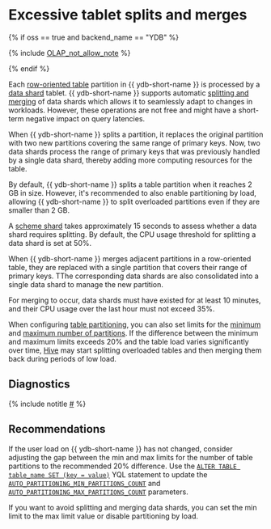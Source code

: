 # Excessive tablet splits and merges

{% if oss == true and backend_name == "YDB" %}

{% include [OLAP_not_allow_note](../../../_includes/not_allow_for_olap_note.md) %}

{% endif %}

Each [row-oriented table](../../../concepts/datamodel/table.md#row-oriented-tables) partition in {{ ydb-short-name }} is processed by a [data shard](../../../concepts/glossary.md#data-shard) tablet. {{ ydb-short-name }} supports automatic [splitting and merging](../../../concepts/datamodel/table.md#partitioning) of data shards which allows it to seamlessly adapt to changes in workloads. However, these operations are not free and might have a short-term negative impact on query latencies.

When {{ ydb-short-name }} splits a partition, it replaces the original partition with two new partitions covering the same range of primary keys. Now, two data shards process the range of primary keys that was previously handled by a single data shard, thereby adding more computing resources for the table.

By default, {{ ydb-short-name }} splits a table partition when it reaches 2 GB in size. However, it's recommended to also enable partitioning by load, allowing {{ ydb-short-name }} to split overloaded partitions even if they are smaller than 2 GB.

A [scheme shard](../../../concepts/glossary.md#scheme-shard) takes approximately 15 seconds to assess whether a data shard requires splitting. By default, the CPU usage threshold for splitting a data shard is set at 50%.

When {{ ydb-short-name }} merges adjacent partitions in a row-oriented table, they are replaced with a single partition that covers their range of primary keys. TThe corresponding data shards are also consolidated into a single data shard to manage the new partition.

For merging to occur, data shards must have existed for at least 10 minutes, and their CPU usage over the last hour must not exceed 35%.

When configuring [table partitioning](../../../concepts/datamodel/table.md#partitioning), you can also set limits for the [minimum](../../../concepts/datamodel/table.md#auto_partitioning_min_partitions_count) and [maximum number of partitions](../../../concepts/datamodel/table.md#auto_partitioning_max_partitions_count). If the difference between the minimum and maximum limits exceeds 20% and the table load varies significantly over time, [Hive](../../../concepts/glossary.md#hive) may start splitting overloaded tables and then merging them back during periods of low load.

## Diagnostics

<!-- The include is added to allow partial overrides in overlays  -->
{% include notitle [#](_includes/splits-merges.md) %}

## Recommendations

If the user load on {{ ydb-short-name }} has not changed, consider adjusting the gap between the min and max limits for the number of table partitions to the recommended 20% difference. Use the [`ALTER TABLE table_name SET (key = value)`](../../../yql/reference/syntax/alter_table/set.md) YQL statement to update the [`AUTO_PARTITIONING_MIN_PARTITIONS_COUNT`](../../../concepts/datamodel/table.md#auto_partitioning_min_partitions_count) and [`AUTO_PARTITIONING_MAX_PARTITIONS_COUNT`](../../../concepts/datamodel/table.md#auto_partitioning_max_partitions_count) parameters.

If you want to avoid splitting and merging data shards, you can set the min limit to the max limit value or disable partitioning by load.
